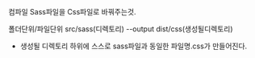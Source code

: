 컴파일
Sass파일을 Css파일로 바꿔주는것.

폴더단위/파일단위
src/sass(디렉토리) --output dist/css(생성될디렉토리)
- 생성될 디렉토리 하위에 스스로 sass파일과 동일한 파일명.css가 만들어진다.
